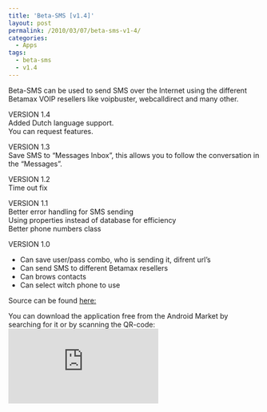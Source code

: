 ```yaml
---
title: 'Beta-SMS [v1.4]'
layout: post
permalink: /2010/03/07/beta-sms-v1-4/
categories:
  - Apps
tags:
  - beta-sms
  - v1.4
---
```

Beta-SMS can be used to send SMS over the Internet using the different Betamax VOIP resellers like voipbuster, webcalldirect and many other.<!--more-->

VERSION 1.4  
Added Dutch language support.  
You can request features.

VERSION 1.3  
Save SMS to &#8220;Messages Inbox&#8221;, this allows you to follow the conversation in the &#8220;Messages&#8221;.

VERSION 1.2  
Time out fix

VERSION 1.1  
Better error handling for SMS sending  
Using properties instead of database for efficiency  
Better phone numbers class

VERSION 1.0  
- Can save user/pass combo, who is sending it, difrent url&#8217;s  
- Can send SMS to different Betamax resellers  
- Can brows contacts  
- Can select witch phone to use

Source can be found [here:][1]

You can download the application free from the Android Market by searching for it or by scanning the QR-code:  
![qrcode][2]

 [1]: http://code.google.com/p/coralic/source/browse/#svn/trunk/Beta-SMS
 [2]: http://qrcode.kaywa.com/img.php?s=6&d=market%3A%2F%2Fsearch%3Fq%3Dpname%3Anl.coralic.beta.sms